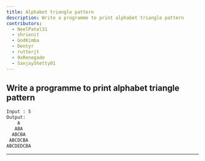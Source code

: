 ```yaml
---
title: Alphabet triangle pattern
description: Write a programme to print alphabet triangle pattern
contributors:
  - NeelPatel31
  - shrionit
  - GodKimba
  - Dentyr
  - rutterjt
  - 0xRenegade
  - SanjayShetty01
---
```


## Write a programme to print alphabet triangle pattern

```txt
Input : 5
Output:
    A
   ABA
  ABCBA
 ABCDCBA
ABCDEDCBA
```

---
